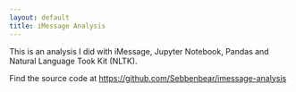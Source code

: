 ```yaml
---
layout: default
title: iMessage Analysis
---
```


This is an analysis I did with iMessage, Jupyter Notebook, Pandas and Natural Language Took Kit (NLTK).

Find the source code at https://github.com/Sebbenbear/imessage-analysis
